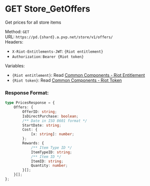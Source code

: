 <!--

This file is automatically generated!
Do not edit it directly!
See https://github.com/techchrism/valorant-api-docs/blob/trunk/contributing.md for more information.

-->

# GET Store_GetOffers

Get prices for all store items  


Method: `GET`  
URL: `https://pd.{shard}.a.pvp.net/store/v1/offers/`  
Headers:
 - `X-Riot-Entitlements-JWT`: `{Riot entitlement}`
 - `Authorization`: `Bearer {Riot token}`

Variables:
 - `{Riot entitlement}`: Read [Common Components - Riot Entitlement](../common-components.md#riot-entitlement)
 - `{Riot token}`: Read [Common Components - Riot Token](../common-components.md#riot-token)


### Response Format:
```ts
type PricesResponse = {
    Offers: {
        OfferID: string;
        IsDirectPurchase: boolean;
        /** Date in ISO 8601 format */
        StartDate: string;
        Cost: {
            [x: string]: number;
        };
        Rewards: {
            /** Item Type ID */
            ItemTypeID: string;
            /** Item ID */
            ItemID: string;
            Quantity: number;
        }[];
    }[];
};
```
